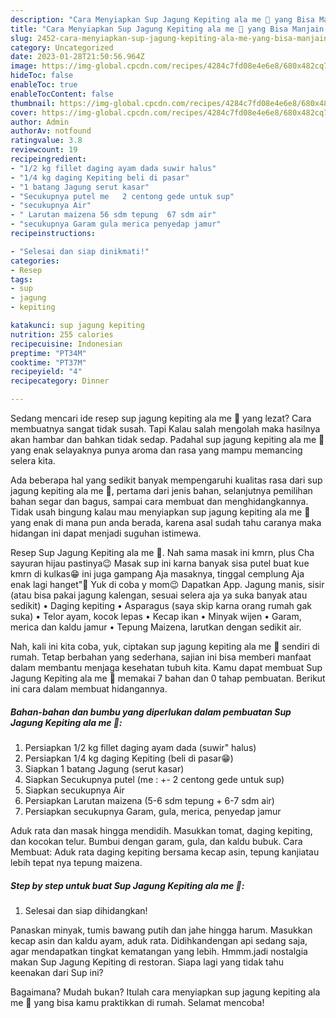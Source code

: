 ```yaml
---
description: "Cara Menyiapkan Sup Jagung Kepiting ala me 🥰 yang Bisa Manjain Lidah "
title: "Cara Menyiapkan Sup Jagung Kepiting ala me 🥰 yang Bisa Manjain Lidah "
slug: 2452-cara-menyiapkan-sup-jagung-kepiting-ala-me-yang-bisa-manjain-lidah
category: Uncategorized
date: 2023-01-28T21:50:56.964Z
image: https://img-global.cpcdn.com/recipes/4284c7fd08e4e6e8/680x482cq70/sup-jagung-kepiting-ala-me-foto-resep-utama.jpg
hideToc: false
enableToc: true
enableTocContent: false
thumbnail: https://img-global.cpcdn.com/recipes/4284c7fd08e4e6e8/680x482cq70/sup-jagung-kepiting-ala-me-foto-resep-utama.jpg
cover: https://img-global.cpcdn.com/recipes/4284c7fd08e4e6e8/680x482cq70/sup-jagung-kepiting-ala-me-foto-resep-utama.jpg
author: Admin
authorAv: notfound
ratingvalue: 3.8
reviewcount: 19
recipeingredient:
- "1/2 kg fillet daging ayam dada suwir halus"
- "1/4 kg daging Kepiting beli di pasar"
- "1 batang Jagung serut kasar"
- "Secukupnya putel me   2 centong gede untuk sup"
- "secukupnya Air"
- " Larutan maizena 56 sdm tepung  67 sdm air"
- "secukupnya Garam gula merica penyedap jamur"
recipeinstructions:

- "Selesai dan siap dinikmati!"
categories:
- Resep
tags:
- sup
- jagung
- kepiting

katakunci: sup jagung kepiting 
nutrition: 255 calories
recipecuisine: Indonesian
preptime: "PT34M"
cooktime: "PT37M"
recipeyield: "4"
recipecategory: Dinner

---
```



Sedang mencari ide resep sup jagung kepiting ala me 🥰 yang lezat? Cara membuatnya sangat tidak susah. Tapi Kalau salah mengolah maka hasilnya akan hambar dan bahkan tidak sedap. Padahal sup jagung kepiting ala me 🥰 yang enak selayaknya punya aroma dan rasa yang mampu memancing selera kita.


Ada beberapa hal yang sedikit banyak mempengaruhi kualitas rasa dari sup jagung kepiting ala me 🥰, pertama dari jenis bahan, selanjutnya pemilihan bahan segar dan bagus, sampai cara membuat dan menghidangkannya. Tidak usah bingung kalau mau menyiapkan sup jagung kepiting ala me 🥰 yang enak di mana pun anda berada, karena asal sudah tahu caranya maka hidangan ini dapat menjadi suguhan istimewa.

Resep Sup Jagung Kepiting ala me 🥰. Nah sama masak ini kmrn, plus Cha sayuran hijau pastinya😉 Masak sup ini karna banyak sisa putel buat kue kmrn di kulkas😁 ini juga gampang Aja masaknya, tinggal cemplung Aja enak lagi hanget&#34;🤭 Yuk di coba y mom😉 Dapatkan App. Jagung manis, sisir (atau bisa pakai jagung kalengan, sesuai selera aja ya suka banyak atau sedikit) • Daging kepiting • Asparagus (saya skip karna orang rumah gak suka) • Telor ayam, kocok lepas • Kecap ikan • Minyak wijen • Garam, merica dan kaldu jamur • Tepung Maizena, larutkan dengan sedikit air.


Nah, kali ini kita coba, yuk, ciptakan sup jagung kepiting ala me 🥰 sendiri di rumah. Tetap berbahan yang sederhana, sajian ini bisa memberi manfaat dalam membantu menjaga kesehatan tubuh kita. Kamu dapat membuat Sup Jagung Kepiting ala me 🥰 memakai 7 bahan dan 0 tahap pembuatan. Berikut ini cara dalam membuat hidangannya.

<!--inarticleads1-->

##### Bahan-bahan dan bumbu yang diperlukan dalam pembuatan Sup Jagung Kepiting ala me 🥰:

1. Persiapkan 1/2 kg fillet daging ayam dada (suwir&#34; halus)
1. Persiapkan 1/4 kg daging Kepiting (beli di pasar😁)
1. Siapkan 1 batang Jagung (serut kasar)
1. Siapkan Secukupnya putel (me : +- 2 centong gede untuk sup)
1. Siapkan secukupnya Air
1. Persiapkan  Larutan maizena (5-6 sdm tepung + 6-7 sdm air)
1. Persiapkan secukupnya Garam, gula, merica, penyedap jamur


Aduk rata dan masak hingga mendidih. Masukkan tomat, daging kepiting, dan kocokan telur. Bumbui dengan garam, gula, dan kaldu bubuk. Cara Membuat: Aduk rata daging kepiting bersama kecap asin, tepung kanjiatau lebih tepat nya tepung maizena. 

<!--inarticleads2-->

##### Step by step untuk buat Sup Jagung Kepiting ala me 🥰:


1. Selesai dan siap dihidangkan!

Panaskan minyak, tumis bawang putih dan jahe hingga harum. Masukkan kecap asin dan kaldu ayam, aduk rata. Didihkandengan api sedang saja, agar mendapatkan tingkat kematangan yang lebih. Hmmm.jadi nostalgia makan Sup Jagung Kepiting di restoran. Siapa lagi yang tidak tahu keenakan dari Sup ini? 

Bagaimana? Mudah bukan? Itulah cara menyiapkan sup jagung kepiting ala me 🥰 yang bisa kamu praktikkan di rumah. Selamat mencoba!
